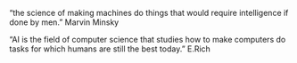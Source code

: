 “the science of making machines do things that would require intelligence if done by men.” Marvin Minsky



“AI is the field of computer science that studies how to make computers do tasks for which humans are still the best today.”  E.Rich
